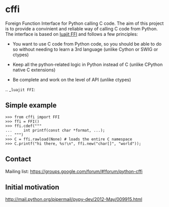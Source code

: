 cffi
====

Foreign Function Interface for Python calling C code. The aim of this project
is to provide a convinient and reliable way of calling C code from Python.
The interface is based on [luajit FFI](http://luajit.org/ext_ffi.html) and follows a few principles:

* You want to use C code from Python code, so you should be able to do so
  without needing to learn a 3rd language
  (unlike Cython or SWIG or ctypes)

* Keep all the python-related logic in Python instead of C (unlike CPython
  native C extensions)

* Be complete and work on the level of API (unlike ctypes)

.. _`luajit FFI`: 

Simple example
--------------

    >>> from cffi import FFI
    >>> ffi = FFI()
    >>> ffi.cdef("""
    ...     int printf(const char *format, ...);
    ... """)
    >>> C = ffi.rawload(None) # loads the entire C namespace
    >>> C.printf("hi there, %s!\n", ffi.new("char[]", "world"));

Contact
-------

Mailing list: https://groups.google.com/forum/#!forum/python-cffi


Initial motivation
------------------

http://mail.python.org/pipermail/pypy-dev/2012-May/009915.html
